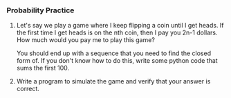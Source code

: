 ### Probability Practice

1. Let's say we play a game where I keep flipping a coin until I get heads. If the first time I get heads is on the nth coin, then I pay you 2n-1 dollars. How much would you pay me to play this game?

    You should end up with a sequence that you need to find the closed form of. If you don't know how to do this, write some python code that sums the first 100.

2. Write a program to simulate the game and verify that your answer is correct.
